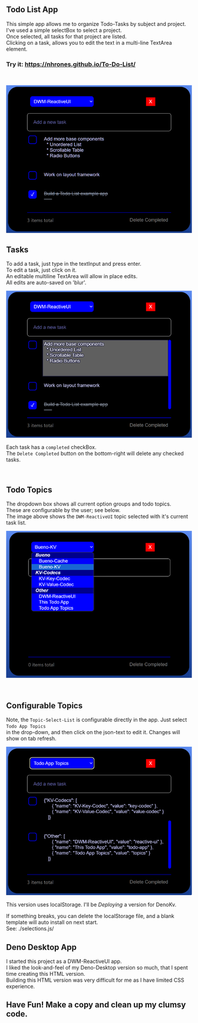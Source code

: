 ## Todo List App

This simple app allows me to organize Todo-Tasks by subject and project.    
I've used a simple selectBox to select a project.    
Once selected, all tasks for that project are listed.    
Clicking on a task, allows you to edit the text in a multi-line TextArea element.    

### Try it:  https://nhrones.github.io/To-Do-List/


<br/>

![Alt text](./media/rui.png)

## Tasks
To add a task, just type in the textInput and press enter.    
To edit a task, just click on it.     
An editable multiline TextArea will allow in place edits.    
All edits are auto-saved on 'blur'.

![Alt text](edit.png)

Each task has a `completed` checkBox.    
The `Delete Completed` button on the bottom-right will delete any checked tasks.    

<br/>

## Todo Topics
The dropdown box shows all current option groups and todo topics.    
These are configurable by the user; see below.    
The image above shows the `DWM-ReactiveUI` topic selected with it's current task list.    

![Alt text](./media/select.png)

<br/>

## Configurable Topics
Note, the `Topic-Select-List` is configurable directly in the app. Just select `Todo App Topics`        
in the drop-down, and then click on the json-text to edit it. Changes will show on tab refresh.   

![Alt text](./media/topics.png)

This version uses localStorage.  I'll be _Deploying_ a version for DenoKv.    

If something breaks, you can delete the localStorage file, and a blank template will auto install on next start.     
See: ./selections.js/

## Deno Desktop App
I started this project as a DWM-ReactiveUI app.     
I liked the look-and-feel of my Deno-Desktop version so much, that I spent time creating this HTML version.   
Building this HTML version was very difficult for me as I have limited CSS experience.    

## Have Fun! Make a copy and clean up my clumsy code.